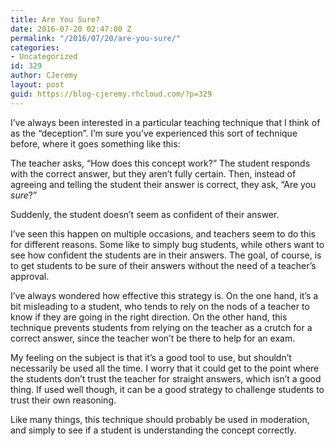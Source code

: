 ```yaml
---
title: Are You Sure?
date: 2016-07-20 02:47:00 Z
permalink: "/2016/07/20/are-you-sure/"
categories:
- Uncategorized
id: 329
author: CJeremy
layout: post
guid: https://blog-cjeremy.rhcloud.com/?p=329
---
```


I&#8217;ve always been interested in a particular teaching technique that I think of as the &#8220;deception&#8221;. I&#8217;m sure you&#8217;ve experienced this sort of technique before, where it goes something like this:

The teacher asks, &#8220;How does this concept work?&#8221; The student responds with the correct answer, but they aren&#8217;t fully certain. Then, instead of agreeing and telling the student their answer is correct, they ask, &#8220;Are you _sure_?&#8221;

Suddenly, the student doesn&#8217;t seem as confident of their answer.

I&#8217;ve seen this happen on multiple occasions, and teachers seem to do this for different reasons. Some like to simply bug students, while others want to see how confident the students are in their answers. The goal, of course, is to get students to be sure of their answers without the need of a teacher&#8217;s approval.

I&#8217;ve always wondered how effective this strategy is. On the one hand, it&#8217;s a bit misleading to a student, who tends to rely on the nods of a teacher to know if they are going in the right direction. On the other hand, this technique prevents students from relying on the teacher as a crutch for a correct answer, since the teacher won&#8217;t be there to help for an exam.

My feeling on the subject is that it&#8217;s a good tool to use, but shouldn&#8217;t necessarily be used all the time. I worry that it could get to the point where the students don&#8217;t trust the teacher for straight answers, which isn&#8217;t a good thing. If used well though, it can be a good strategy to challenge students to trust their own reasoning.

Like many things, this technique should probably be used in moderation, and simply to see if a student is understanding the concept correctly.
